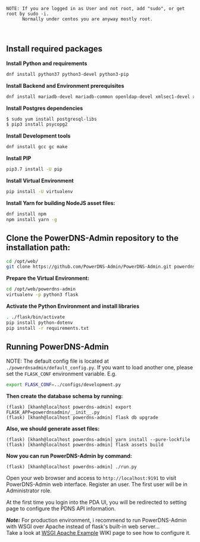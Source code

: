 ```
NOTE: If you are logged in as User and not root, add "sudo", or get root by sudo -i.
      Normally under centos you are anyway mostly root.
```
<br>

## Install required packages

**Install Python and requirements**
```bash
dnf install python37 python3-devel python3-pip
```
**Install Backend and Environment prerequisites**
```bash
dnf install mariadb-devel mariadb-common openldap-devel xmlsec1-devel xmlsec1-openssl libtool-ltdl-devel
```
**Install Postgres dependencies**
```bash
$ sudo yum install postgresql-libs
$ pip3 install psycopg2
```
**Install Development tools**
```bash
dnf install gcc gc make
```
**Install PIP**
```bash
pip3.7 install -U pip
```
**Install Virtual Environment**
```bash
pip install -U virtualenv
```


**Install Yarn for building NodeJS asset files:**
```bash
dnf install npm
npm install yarn -g
```

## Clone the PowerDNS-Admin repository to the installation path:
```bash
cd /opt/web/
git clone https://github.com/PowerDNS-Admin/PowerDNS-Admin.git powerdns-admin
```

**Prepare the Virtual Environment:**
```bash
cd /opt/web/powerdns-admin
virtualenv -p python3 flask
```
**Activate the Python Environment and install libraries**
```bash
. ./flask/bin/activate
pip install python-dotenv
pip install -r requirements.txt
```

## Running PowerDNS-Admin

NOTE: The default config file is located at `./powerdnsadmin/default_config.py`. If you want to load another one, please set the `FLASK_CONF` environment variable. E.g.
```bash
export FLASK_CONF=../configs/development.py
```

**Then create the database schema by running:**
```
(flask) [khanh@localhost powerdns-admin] export FLASK_APP=powerdnsadmin/__init__.py
(flask) [khanh@localhost powerdns-admin] flask db upgrade
```

**Also, we should generate asset files:**
```
(flask) [khanh@localhost powerdns-admin] yarn install --pure-lockfile
(flask) [khanh@localhost powerdns-admin] flask assets build
```

**Now you can run PowerDNS-Admin by command:**
```
(flask) [khanh@localhost powerdns-admin] ./run.py
```

Open your web browser and access to `http://localhost:9191` to visit PowerDNS-Admin web interface. Register an user. The first user will be in Administrator role.

At the first time you login into the PDA UI, you will be redirected to setting page to configure the PDNS API information.

_**Note:**_ For production environment, i recommend to run PowerDNS-Admin with WSGI over Apache instead of flask's built-in web server...  
 Take a look at [WSGI Apache Example](web-server/WSGI-Apache-example#fedora) WIKI page to see how to configure it.